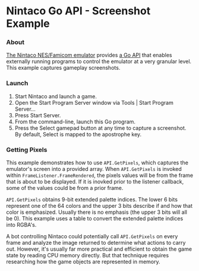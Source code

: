 # Nintaco Go API - Screenshot Example

### About

[The Nintaco NES/Famicom emulator](https://nintaco.com/) provides [a Go API](https://github.com/meatfighter/nintaco-go-api) that enables externally running programs to control the emulator at a very granular level. This example captures gameplay screenshots.

### Launch

1. Start Nintaco and launch a game.
2. Open the Start Program Server window via Tools | Start Program Server...
3. Press Start Server.
4. From the command-line, launch this Go program.
5. Press the Select gamepad button at any time to capture a screenshot. By default, Select is mapped to the apostrophe key.

### Getting Pixels

This example demonstrates how to use `API.GetPixels`, which captures the emulator's screen into a provided array. When `API.GetPixels` is invoked within `FrameListener.FrameRendered`, the pixels values will be from the frame that is about to be displayed. If it is inovked prior to the listener callback, some of the values could be from a prior frame.

`API.GetPixels` obtains 9-bit extended palette indices. The lower 6 bits represent one of the 64 colors and the upper 3 bits describe if and how that color is emphasized. Usually there is no emphasis (the upper 3 bits will all be 0). This example uses a table to convert the extended palette indices into RGBA's.

A bot controlling Nintaco could potentially call `API.GetPixels` on every frame and analyze the image returned to determine what actions to carry out. However, it's usually far more practical and efficient to obtain the game state by reading CPU memory directly. But that technique requires researching how the game objects are represented in memory.  